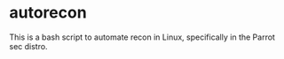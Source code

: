 # autorecon
This is a bash script to automate recon in Linux, specifically in the Parrot sec distro.
